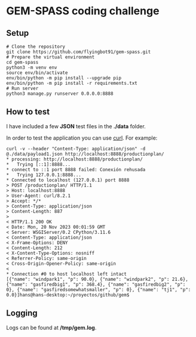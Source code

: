 # GEM-SPASS coding challenge

## Setup
```
# Clone the repository
git clone https://github.com/flyingbot91/gem-spass.git
# Prepare the virtual environment
cd gem-spass
python3 -m venv env
source env/bin/activate
env/bin/python -m pip install --upgrade pip
env/bin/python -m pip install -r requirements.txt
# Run server
python3 manage.py runserver 0.0.0.0:8888
```

## How to test

I have included a few **JSON** test files in the **./data** folder.

In order to test the application you can use [curl](https://curl.se/docs/manpage.html). For example:

```
curl -v --header "Content-Type: application/json" -d @./data/payload1.json http://localhost:8888/productionplan/
* processing: http://localhost:8888/productionplan/
*   Trying [::1]:8888...
* connect to ::1 port 8888 failed: Conexión rehusada
*   Trying 127.0.0.1:8888...
* Connected to localhost (127.0.0.1) port 8888
> POST /productionplan/ HTTP/1.1
> Host: localhost:8888
> User-Agent: curl/8.2.1
> Accept: */*
> Content-Type: application/json
> Content-Length: 887
> 
< HTTP/1.1 200 OK
< Date: Mon, 20 Nov 2023 00:01:59 GMT
< Server: WSGIServer/0.2 CPython/3.11.6
< Content-Type: application/json
< X-Frame-Options: DENY
< Content-Length: 212
< X-Content-Type-Options: nosniff
< Referrer-Policy: same-origin
< Cross-Origin-Opener-Policy: same-origin
< 
* Connection #0 to host localhost left intact
[{"name": "windpark1", "p": 90.0}, {"name": "windpark2", "p": 21.6}, {"name": "gasfiredbig1", "p": 368.4}, {"name": "gasfiredbig2", "p": 0}, {"name": "gasfiredsomewhatsmaller", "p": 0}, {"name": "tj1", "p": 0.0}]hans@hans-desktop:~/proyectos/github/gem$ 
```

## Logging

Logs can be found at **/tmp/gem.log**.
